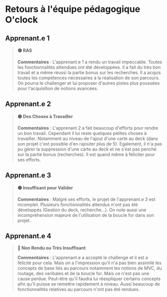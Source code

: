 # Retours à l'équipe pédagogique O'clock

## Apprenant.e 1

> **🟢 RAS**
>
> **Commentaires** : L'apprenant.e 1 a rendu un travail impeccable. Toutes les fonctionnalités attendues ont été développées. Il a fait du très bon travail et a même réussi la partie bonus sur les recherches. Il a acquis toutes les compétences nécessaires à la réalisation de son parcours. On pourra le challenger et lui proposer d'autres pistes plus poussées pour l'acquisition de notions avancées.

## Apprenant.e 2

> **🟡 Des Choses à Travailler**
>
> **Commentaires** : L'apprenant 2 a fait beaucoup d'efforts pour rendre un bon travail. Cependant il lui reste quelques petites choses à travailler. Notamment au niveau de l'ajout d'une carte au deck (dans son projet c'est possible d'en rajouter plus de 5). Egalement, il n'a pas pu gérer la suppression d'une carte au deck et ne s'est pas penché sur la partie bonus (recherches). Il est quand même à féliciter pour ses efforts.

## Apprenant.e 3

> **🟠 Insuffisant pour Valider**
>
> **Commentaires** : Malgré ses efforts, le projet de l'apprenant.e 3 est incomplet. Plusieurs fonctionnalités attendus n'ont pas été développés (Gestion du deck, recherche...). On note aussi une incompréhension majeure de l'utilisation de la boucle for dans son projet.

## Apprenant.e 4

> **🔴 Non Rendu ou Très Insuffisant**
>
> **Commentaires** : L'apprenant.e a accepté le challenge et il est a félicité pour cela. Mais on a l'impression qu'il n'a pas bien assimilé les concepts de base liés au parcours notamment les notions de MVC, du routage, des varibales et de la boucle for. Mais ce n'est pas une cause perdue. Peut-être qu'il faudra lui réexpliquer certains concepts afin qu'il puisse se remettre rapidement à niveau. Aussi beaucoup de fonctionnalités relatives au parcours n'ont pas été rendues.
